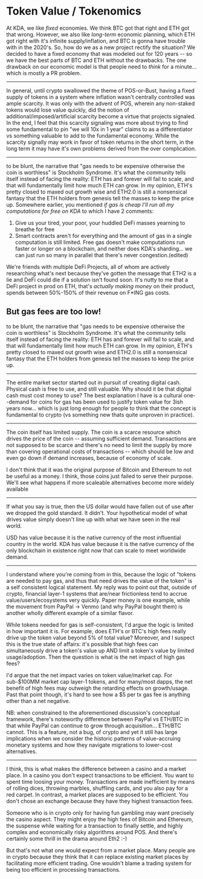 # Token Value / Tokenomics

At KDA, we like _fixed_ economies. We think BTC got that right and ETH got that wrong. However, we also like _long-term_ economic planning, which ETH got right with it's infinite supply/inflation, and BTC is gonna have trouble with in the 2020's. So, how do we as a new project rectify the situation? We decided to have a fixed economy that was modeled out for 120 years -- so we have the best parts of BTC and ETH without the drawbacks. The one drawback on our economic model is that people need to _think_ for a minute... which is mostly a PR problem.

***

In general, until crypto swallowed the theme of POS-or-Bust, having a fixed supply of tokens in a system where inflation wasn't centrally controlled was ample scarcity. It was only with the advent of POS, wherein any non-staked tokens would lose value quickly, did the notion of additional/imposed/artificial scarcity become a virtue that projects signaled. In the end, I feel that this scarcity signaling was more about trying to find some fundamental to pin "we will 10x in 1 year" claims to as a differentiator vs something valuable to add to the fundamental economy. While the scarcity signally may work in favor of token returns in the short term, in the long term it may have it's own problems derived from the over complication.

***

to be blunt, the narrative that "gas needs to be expensive otherwise the coin is worthless" is Stockholm Syndrome. It's what the community tells itself instead of facing the reality: ETH has and forever will fail to scale, and that will fundamentally limit how much ETH can grow. In my opinion, ETH's pretty closed to maxed out growth wise and ETH2.0 is still a nonsensical fantasy that the ETH holders from genesis tell the masses to keep the price up. Somewhere earlier, you mentioned _if gas is cheap I'll run all my computations for free on KDA_ to which I have 2 comments:

1. Give us your tired, your poor, your huddled DeFi masses yearning to breathe for free
2. Smart contracts aren't for everything and the amount of gas in a single computation is still limited. Free gas doesn't make computations run faster or longer on a blockchain, and neither does KDA's sharding... we can just run so many in parallel that there's never congestion.(edited)

We're friends with multiple DeFi Projects, all of whom are actively researching what's next because they've gotten the message that ETH2 is a lie and DeFi could die if a solution isn't found soon. It's nutty to me that a DeFi project in prod on ETH, that's _actually making money_ on their product, spends between 50%-150% of their revenue on F\*ING gas costs.



## But gas fees are too low!



to be blunt, the narrative that "gas needs to be expensive otherwise the coin is worthless" is Stockholm Syndrome. It's what the community tells itself instead of facing the reality: ETH has and forever will fail to scale, and that will fundamentally limit how much ETH can grow. In my opinion, ETH's pretty closed to maxed out growth wise and ETH2.0 is still a nonsensical fantasy that the ETH holders from genesis tell the masses to keep the price up.

***

The entire market sector started out in pursuit of creating digital cash. Physical cash is free to use, and still valuable. Why should it be that digital cash must cost money to use? The best explanation I have is a cultural one--demand for coins for gas has been used to justify token value for 3ish years now... which is just long enough for people to think that the concept is fundamental to crypto (vs something new thats quite unproven in practice).

***

The coin itself has limited supply. The coin is a scarce resource which drives the price of the coin -- assuming sufficient demand. Transactions are not supposed to be scarce and there's no need to limit the supply by more than covering operational costs of transactions -- which should be low and even go down if demand increases, because of economy of scale.

I don't think that it was the original purpose of Bitcoin and Ethereum to not be useful as a money. I think, those coins just failed to serve their purpose. We'll see what happens if more scaleable alternatives become more widely available

***

If what you say is true, then the US dollar would have fallen out of use after we dropped the gold standard. It didn't. Your hypothetical model of what drives value simply doesn't line up with what we have seen in the real world.

USD has value because it is the native currency of the most influential country in the world. KDA has value because it is the native currency of the only blockchain in existence right now that can scale to meet worldwide demand.

***

I understand where you're coming from in this, because the logic of "tokens are needed to pay gas, and thus that need drives the value of the token" is a self consistent logical statement. My reply was to point out that, outside of crypto, financial layer-1 systems that are/near frictionless tend to accrue value/users/ecosystems very quickly. Paper money is one example, while the movement from PayPal -> Venmo (and why PayPal bought them) is another wholly different example of a similar flavor.

While tokens needed for gas is self-consistent, I'd argue the logic is limited in how important it is. For example, does ETH's or BTC's high fees really drive up the token value beyond 5% of total value? Moreover, and I suspect this is the true state of affairs: it's possible that high fees can simultaneously drive a token's value up AND limit a token's value by limited usage/adoption. Then the question is what is the net impact of high gas fees?

I'd argue that the net impact varies on token value/market cap. For sub-$100MM market cap layer-1 tokens, and for many/most dapps, the net benefit of high fees may outweigh the retarding effects on growth/usage. Past that point though, it's hard to see how a $5 per tx gas fee is anything other than a net negative.

NB: when constrained to the aforementioned discussion's conceptual framework, there's noteworthy difference between PayPal vs ETH/BTC in that while PayPal can continue to grow through acquisition... ETH/BTC cannot. This is a feature, not a bug, of crypto and yet it still has large implications when we consider the historic patterns of value-accruing monetary systems and how they navigate migrations to lower-cost alternatives.

***

I think, this is what makes the difference between a casino and a market place. In a casino you don't expect transactions to be efficient. You want to spent time loosing your money. Transactions are made inefficient by means of rolling dices, throwing marbles, shuffling cards, and you also pay for a red carpet. In contrast, a market places are supposed to be efficient. You don't chose an exchange because they have they highest transaction fees.

Someone who is in crypto only for having fun gambling may want precisely the casino aspect. They might enjoy the high fees of Bitcoin and Ethereum, the suspense while waiting for a transaction to finally settle, and highly complex and economically risky algorithms around POS. And there's certainly some thrill in the drama around Eth2 :-)

But that's not what one would expect from a market place. Many people are in crypto because they think that it can replace existing market places by facilitating more efficient trading. One wouldn't blame a trading system for being too efficient in processing transactions.

